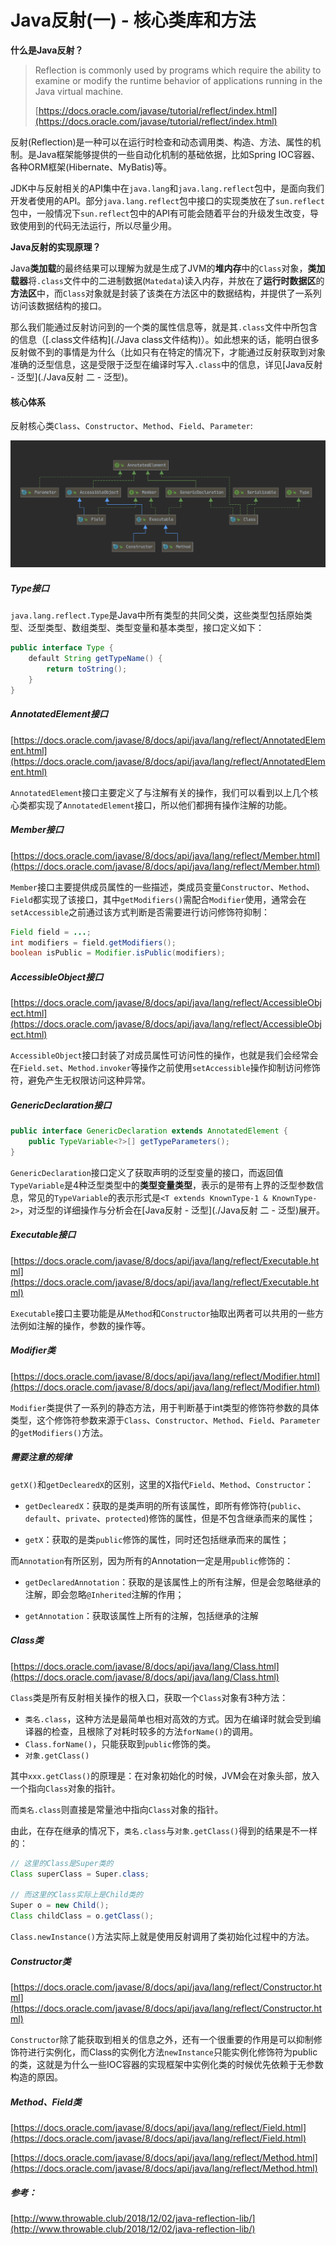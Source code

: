 # Java反射(一) - 核心类库和方法

**什么是Java反射？**

> Reflection is commonly used by programs which require the ability to examine or modify the runtime behavior of applications running in the Java virtual machine.
> 
> [https://docs.oracle.com/javase/tutorial/reflect/index.html](https://docs.oracle.com/javase/tutorial/reflect/index.html)

反射(Reflection)是一种可以在运行时检查和动态调用类、构造、方法、属性的机制。是Java框架能够提供的一些自动化机制的基础依据，比如Spring IOC容器、各种ORM框架(Hibernate、MyBatis)等。

JDK中与反射相关的API集中在`java.lang`和`java.lang.reflect`包中，是面向我们开发者使用的API。部分`java.lang.reflect`包中接口的实现类放在了`sun.reflect`包中，一般情况下`sun.reflect`包中的API有可能会随着平台的升级发生改变，导致使用到的代码无法运行，所以尽量少用。

**Java反射的实现原理？**

Java**类加载**的最终结果可以理解为就是生成了JVM的**堆内存**中的`Class`对象，**类加载器**将`.class`文件中的二进制数据(`Matedata`)读入内存，并放在了**运行时数据区**的**方法区**中，而`Class`对象就是封装了该类在方法区中的数据结构，并提供了一系列访问该数据结构的接口。

那么我们能通过反射访问到的一个类的属性信息等，就是其`.class`文件中所包含的信息（[.class文件结构](./Java class文件结构)）。如此想来的话，能明白很多反射做不到的事情是为什么（比如只有在特定的情况下，才能通过反射获取到对象准确的泛型信息，这是受限于泛型在编译时写入`.class`中的信息，详见[Java反射 - 泛型](./Java反射 二 - 泛型)。

#### 核心体系

反射核心类`Class`、`Constructor`、`Method`、`Field`、`Parameter`:

![](./img/reflection-core-diagrams.png)

##### Type接口

`java.lang.reflect.Type`是Java中所有类型的共同父类，这些类型包括原始类型、泛型类型、数组类型、类型变量和基本类型，接口定义如下：

```java
public interface Type {
    default String getTypeName() {
        return toString();
    }
}
```

##### AnnotatedElement接口

[https://docs.oracle.com/javase/8/docs/api/java/lang/reflect/AnnotatedElement.html](https://docs.oracle.com/javase/8/docs/api/java/lang/reflect/AnnotatedElement.html)

`AnnotatedElement`接口主要定义了与注解有关的操作，我们可以看到以上几个核心类都实现了`AnnotatedElement`接口，所以他们都拥有操作注解的功能。

##### Member接口

[https://docs.oracle.com/javase/8/docs/api/java/lang/reflect/Member.html](https://docs.oracle.com/javase/8/docs/api/java/lang/reflect/Member.html)

`Member`接口主要提供成员属性的一些描述，类成员变量`Constructor`、`Method`、`Field`都实现了该接口，其中`getModifiers()`需配合`Modifier`使用，通常会在`setAccessible`之前通过该方式判断是否需要进行访问修饰符抑制：

```java
Field field = ...;
int modifiers = field.getModifiers();
boolean isPublic = Modifier.isPublic(modifiers);
```

##### AccessibleObject接口

[https://docs.oracle.com/javase/8/docs/api/java/lang/reflect/AccessibleObject.html](https://docs.oracle.com/javase/8/docs/api/java/lang/reflect/AccessibleObject.html)

`AccessibleObject`接口封装了对成员属性可访问性的操作，也就是我们会经常会在`Field.set`、`Method.invoker`等操作之前使用`setAccessible`操作抑制访问修饰符，避免产生无权限访问这种异常。

##### GenericDeclaration接口

```java
public interface GenericDeclaration extends AnnotatedElement {
    public TypeVariable<?>[] getTypeParameters();
}
```

`GenericDeclaration`接口定义了获取声明的泛型变量的接口，而返回值`TypeVariable`是4种泛型类型中的**类型变量类型**，表示的是带有上界的泛型参数信息，常见的`TypeVariable`的表示形式是`<T extends KnownType-1 & KnownType-2>`，对泛型的详细操作与分析会在[Java反射 - 泛型](./Java反射 二 - 泛型)展开。

##### Executable接口

[https://docs.oracle.com/javase/8/docs/api/java/lang/reflect/Executable.html](https://docs.oracle.com/javase/8/docs/api/java/lang/reflect/Executable.html)

`Executable`接口主要功能是从`Method`和`Constructor`抽取出两者可以共用的一些方法例如注解的操作，参数的操作等。

##### Modifier类

[https://docs.oracle.com/javase/8/docs/api/java/lang/reflect/Modifier.html](https://docs.oracle.com/javase/8/docs/api/java/lang/reflect/Modifier.html)

`Modifier`类提供了一系列的静态方法，用于判断基于int类型的修饰符参数的具体类型，这个修饰符参数来源于`Class`、`Constructor`、`Method`、`Field`、`Parameter`的`getModifiers()`方法。

##### 需要注意的规律

`getX()`和`getDeclearedX`的区别，这里的X指代`Field`、`Method`、`Constructor`：

- `getDeclearedX`：获取的是类声明的所有该属性，即所有修饰符(`public`、`default`、`private`、`protected`)修饰的属性，但是不包含继承而来的属性；

- `getX`：获取的是类`public`修饰的属性，同时还包括继承而来的属性；

而`Annotation`有所区别，因为所有的Annotation一定是用`public`修饰的：

- `getDeclaredAnnotation`：获取的是该属性上的所有注解，但是会忽略继承的注解，即会忽略`@Inherited`注解的作用；

- `getAnnotation`：获取该属性上所有的注解，包括继承的注解

##### Class类

[https://docs.oracle.com/javase/8/docs/api/java/lang/Class.html](https://docs.oracle.com/javase/8/docs/api/java/lang/Class.html)

`Class`类是所有反射相关操作的根入口，获取一个`Class`对象有3种方法：

- `类名.class`，这种方法是最简单也相对高效的方式。因为在编译时就会受到编译器的检查，且根除了对耗时较多的方法`forName()`的调用。
- `Class.forName()`，只能获取到`public`修饰的类。
- `对象.getClass()`

其中`xxx.getClass()`的原理是：在对象初始化的时候，JVM会在对象头部，放入一个指向`Class`对象的指针。

而`类名.class`则直接是常量池中指向`Class`对象的指针。

由此，在存在继承的情况下，`类名.class`与`对象.getClass()`得到的结果是不一样的：

```java
// 这里的Class是Super类的
Class superClass = Super.class;

// 而这里的Class实际上是Child类的
Super o = new Child();
Class childClass = o.getClass();
```

`Class.newInstance()`方法实际上就是使用反射调用了类初始化过程中的<init>方法。

##### Constructor类

[https://docs.oracle.com/javase/8/docs/api/java/lang/reflect/Constructor.html](https://docs.oracle.com/javase/8/docs/api/java/lang/reflect/Constructor.html)

`Constructor`除了能获取到相关的信息之外，还有一个很重要的作用是可以抑制修饰符进行实例化，而Class的实例化方法`newInstance`只能实例化修饰符为public的类，这就是为什么一些IOC容器的实现框架中实例化类的时候优先依赖于无参数构造的原因。

##### Method、Field类

[https://docs.oracle.com/javase/8/docs/api/java/lang/reflect/Field.html](https://docs.oracle.com/javase/8/docs/api/java/lang/reflect/Field.html)

[https://docs.oracle.com/javase/8/docs/api/java/lang/reflect/Method.html](https://docs.oracle.com/javase/8/docs/api/java/lang/reflect/Method.html)

##### 参考：

[http://www.throwable.club/2018/12/02/java-reflection-lib/](http://www.throwable.club/2018/12/02/java-reflection-lib/)
